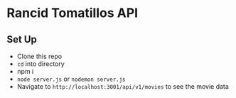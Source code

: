 # Rancid Tomatillos API

## Set Up
- Clone this repo
- `cd` into directory
- npm i
- `node server.js` or `nodemon server.js`
- Navigate to `http://localhost:3001/api/v1/movies` to see the movie data
